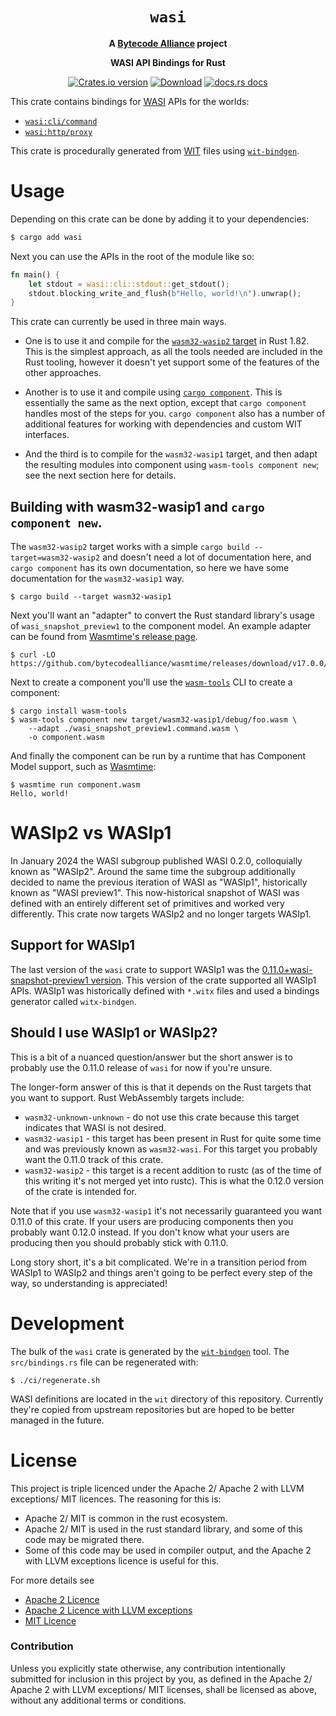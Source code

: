 <div align="center">
  <h1><code>wasi</code></h1>

<strong>A <a href="https://bytecodealliance.org/">Bytecode Alliance</a> project</strong>

  <p>
    <strong>WASI API Bindings for Rust</strong>
  </p>

  <p>
    <a href="https://crates.io/crates/wasi"><img src="https://img.shields.io/crates/v/wasi.svg?style=flat-square" alt="Crates.io version" /></a>
    <a href="https://crates.io/crates/wasi"><img src="https://img.shields.io/crates/d/wasi.svg?style=flat-square" alt="Download" /></a>
    <a href="https://docs.rs/wasi/"><img src="https://img.shields.io/badge/docs-latest-blue.svg?style=flat-square" alt="docs.rs docs" /></a>
  </p>
</div>

This crate contains bindings for [WASI](https://github.com/WebAssembly/WASI)
APIs for the worlds:

* [`wasi:cli/command`]
* [`wasi:http/proxy`]

This crate is procedurally generated from [WIT] files using [`wit-bindgen`].

[`wasi:cli/command`]: https://github.com/WebAssembly/wasi-cli
[`wasi:http/proxy`]: https://github.com/WebAssembly/wasi-http
[WIT]: https://component-model.bytecodealliance.org/design/wit.html
[`wit-bindgen`]: https://github.com/bytecodealliance/wit-bindgen
[components]: https://component-model.bytecodealliance.org/
[`wasm-tools`]: https://github.com/bytecodealliance/wasm-tools

# Usage

Depending on this crate can be done by adding it to your dependencies:

```sh
$ cargo add wasi
```

Next you can use the APIs in the root of the module like so:

```rust
fn main() {
    let stdout = wasi::cli::stdout::get_stdout();
    stdout.blocking_write_and_flush(b"Hello, world!\n").unwrap();
}
```

This crate can currently be used in three main ways.

- One is to use it and compile for the [`wasm32-wasip2` target] in Rust 1.82.
  This is the simplest approach, as all the tools needed are included in the
  Rust tooling, however it doesn't yet support some of the features of the
  other approaches.

- Another is to use it and compile using [`cargo component`]. This is essentially
  the same as the next option, except that `cargo component` handles most of the
  steps for you. `cargo component` also has a number of additional features for
  working with dependencies and custom WIT interfaces.

- And the third is to compile for the `wasm32-wasip1` target, and then adapt
  the resulting modules into component using `wasm-tools component new`; see
  the next section here for details.

[`wasm32-wasip2` target]: https://blog.rust-lang.org/2024/11/26/wasip2-tier-2.html
[`cargo component`]: https://github.com/bytecodealliance/cargo-component

## Building with wasm32-wasip1 and `cargo component new`.

The `wasm32-wasip2` target works with a simple `cargo build --target=wasm32-wasip2`
and doesn't need a lot of documentation here, and `cargo component` has its own
documentation, so here we have some documentation for the `wasm32-wasip1` way.

```
$ cargo build --target wasm32-wasip1
```

Next you'll want an "adapter" to convert the Rust standard library's usage of
`wasi_snapshot_preview1` to the component model. An example adapter can be found
from [Wasmtime's release page](https://github.com/bytecodealliance/wasmtime/releases/download/v17.0.0/wasi_snapshot_preview1.command.wasm).

```
$ curl -LO https://github.com/bytecodealliance/wasmtime/releases/download/v17.0.0/wasi_snapshot_preview1.command.wasm
```

Next to create a component you'll use the [`wasm-tools`] CLI to create a
component:

```
$ cargo install wasm-tools
$ wasm-tools component new target/wasm32-wasip1/debug/foo.wasm \
    --adapt ./wasi_snapshot_preview1.command.wasm \
    -o component.wasm
```

And finally the component can be run by a runtime that has Component Model
support, such as [Wasmtime]:

```
$ wasmtime run component.wasm
Hello, world!
```

[Wasmtime]: https://github.com/bytecodealliance/wasmtime

# WASIp2 vs WASIp1

In January 2024 the WASI subgroup published WASI 0.2.0, colloquially known as
"WASIp2". Around the same time the subgroup additionally decided to name the
previous iteration of WASI as "WASIp1", historically known as "WASI preview1".
This now-historical snapshot of WASI was defined with an entirely different set
of primitives and worked very differently. This crate now targets WASIp2 and no
longer targets WASIp1.

## Support for WASIp1

The last version of the `wasi` crate to support WASIp1 was the
[0.11.0+wasi-snapshot-preview1
version](https://crates.io/crates/wasi/0.11.0+wasi-snapshot-preview1). This
version of the crate supported all WASIp1 APIs. WASIp1 was historically defined
with `*.witx` files and used a bindings generator called `witx-bindgen`.

## Should I use WASIp1 or WASIp2?

This is a bit of a nuanced question/answer but the short answer is to probably
use the 0.11.0 release of `wasi` for now if you're unsure.

The longer-form answer of this is that it depends on the Rust targets that you
want to support. Rust WebAssembly targets include:

* `wasm32-unknown-unknown` - do not use this crate because this target indicates
  that WASI is not desired.
* `wasm32-wasip1` - this target has been present in Rust for quite some time and
  was previously known as `wasm32-wasi`. For this target you probably want the
  0.11.0 track of this crate.
* `wasm32-wasip2` - this target is a recent addition to rustc (as of the time of
  this writing it's not merged yet into rustc). This is what the 0.12.0 version
  of the crate is intended for.

Note that if you use `wasm32-wasip1` it's not necessarily guaranteed you want
0.11.0 of this crate. If your users are producing components then you probably
want 0.12.0 instead. If you don't know what your users are producing then you
should probably stick with 0.11.0.

Long story short, it's a bit complicated. We're in a transition period from
WASIp1 to WASIp2 and things aren't going to be perfect every step of the way, so
understanding is appreciated!

# Development

The bulk of the `wasi` crate is generated by the [`wit-bindgen`] tool. The
`src/bindings.rs` file can be regenerated with:

```
$ ./ci/regenerate.sh
```

WASI definitions are located in the `wit` directory of this repository.
Currently they're copied from upstream repositories but are hoped to be better
managed in the future.

# License

This project is triple licenced under the Apache 2/ Apache 2 with LLVM exceptions/ MIT licences. The reasoning for this is:
- Apache 2/ MIT is common in the rust ecosystem.
- Apache 2/ MIT is used in the rust standard library, and some of this code may be migrated there.
- Some of this code may be used in compiler output, and the Apache 2 with LLVM exceptions licence is useful for this.

For more details see
- [Apache 2 Licence](LICENSE-APACHE)
- [Apache 2 Licence with LLVM exceptions](LICENSE-Apache-2.0_WITH_LLVM-exception)
- [MIT Licence](LICENSE-MIT)

### Contribution

Unless you explicitly state otherwise, any contribution intentionally submitted
for inclusion in this project by you, as defined in the Apache 2/ Apache 2 with LLVM exceptions/ MIT licenses,
shall be licensed as above, without any additional terms or conditions.
